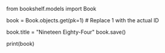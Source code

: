 from bookshelf.models import Book

book = Book.objects.get(pk=1)  # Replace 1 with the actual ID

book.title = "Nineteen Eighty-Four"
book.save()

print(book)